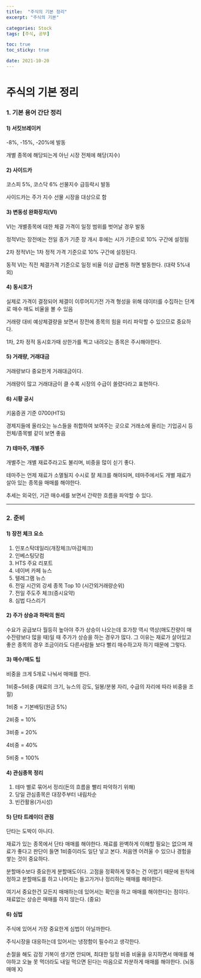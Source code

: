 ```yaml
---
title:  "주식의 기본 정리"
excerpt: "주식의 기본"

categories: Stock
tags: [주식, 공부]

toc: true
toc_sticky: true

date: 2021-10-20
---
```


# 주식의 기본 정리

### 1. 기본 용어 간단 정리

#### 1) 서킷브레이커

-8%, -15%, -20%에 발동

개별 종목에 해당되는게 아닌 시장 전체에 해당(지수)

#### 2) 사이드카

코스피 5%, 코스닥 6% 선물지수 급등락시 발동

사이드카는 주가 지수 선물 시장을 대상으로 함

#### 3) 변동성 완화장치(VI)

VI는 개별종목에 대한 체결 가격이 일정 범위를 벗어날 경우 발동

정적VI는 장전에는 전일 종가 기준 장 개시 후에는 시가 기준으로 10% 구간에 설정됨

2차 정적VI는 1차 정적 가격 기준으로 10% 구간에 설정된다.

동적 VI는 직전 체결가격 기준으로 일정 비율 이상 급변동 하면 발동한다. (대략 5%내외)

#### 4) 동시호가

실제로 가격이 결정되어 체결이 이루어지기전 가격 형성을 위해 데이터를 수집하는 단계로 매수 매도 비율을 볼 수 있음

거래량 대비 예상체결량을 보면서 장전에 종목의 힘을 미리 파악할 수 있으므로 중요하다.

1차, 2차 정적 동시호가때 상한가를 찍고 내려오는 종목은 주시해야한다.

#### 5) 거래량, 거래대금

거래량보다 중요한게 거래대금이다.

거래량이 많고 거래대금이 클 수록 시장의 수급이 쏠렸다라고 표현하다.

#### 6) 시황 공시

키움증권 기준 0700(HTS)

경제지들에 올라오는 뉴스들을 취합하여 보여주는 곳으로 거래소에 올리는 기업공시 등 전체/종목별 같이 보면 좋음

#### 7) 테마주, 개별주

개별주는 개별 재료주라고도 불리며, 비중을 많이 싣기 좋다.

테마주는 언제 재료가 소멸될지 수시로 잘 체크를 해야되며, 테마주에서도 개별 재료가 살아 있는 종목을 매매를 해야한다.

추세는 외국인, 기관 매수세를 보면서 간략한 흐름을 파악할 수 있다.

---

### 2. 준비

#### 1) 장전 체크 요소

1. 인포스탁데일리(개장체크/마감체크)
2. 인베스팅닷컴
3. HTS 주요 리포트
4. 네이버 카페 뉴스
5. 텔레그램 뉴스
6. 전일 시간외 강세 종목 Top 10 (시간외거래량순위)
7. 전일 주도주 체크(증시요약)
8. 심법 다스리기

#### 2) 주가 상승과 하락의 원리

수요가 공급보다 월등히 높아야 주가 상승이 나오는데 호가창 역시 역상(매도잔량이 매수잔량보다 많을 때)일 때 주가가 상승을 하는 경우가 많다. 그 이유는 재료가 살아있고 좋은 종목의 경우 조금이라도 다른사람들 보다 빨리 매수하고자 하기 때문에 그렇다.

#### 3) 매수/매도 팁

비중을 크게 5개로 나눠서 매매를 한다.

1비중~5비중 (재료의 크기, 뉴스의 강도, 일봉/분봉 자리, 수급의 자리에 따라 비중을 조절)

1비중 = 기본배팅(원금 5%)

2비중 = 10%

3비중 = 20%

4비중 = 40%

5비중 = 100%

#### 4) 관심종목 정리

1. 테마 별로 묶어서 정리(돈의 흐름을 빨리 파악하기 위해)
2. 당일 관심종목은 대장주부터 내림차순
3. 빈칸활용(가시성)

#### 5) 단타 트레이더 관점

단타는 도박이 아니다.

재료가 있는 종목에서 단타 매매를 해야한다. 재료를 완벽하게 이해할 필요는 없으며 재료가 좋다고 판단이 들면 1비중이라도 일단 넣고 본다. 처음엔 어려울 수 있으나 경험을 쌓는 것이 중요하다.

분할매수보다 중요한게 분할매도이다. 고점을 정확하게 맞추는 건 어렵기 때문에 원칙에 정하고 분할매도를 하고 나머지는 들고가거나 정리하는 매매를 해야한다.

여기서 중요한건 모든지 매매하는데 있어서는 확인을 하고 매매를 해야한다는 점이다. 재료없는 상승은 매매를 하지 않는다. (중요)

#### 6) 심법

주식에 있어서 가장 중요한게 심법이 아닐까한다.

주식시장을 대응하는데 있어서는 냉정함이 필수라고 생각한다.

손절을 해도 감정 기복이 생기면 안되며, 최대한 일정 비중 비율을 유지하면서 매매를 해야하고 오늘 못 먹더라도 내일 먹으면 된다는 마음으로 차분하게 매매를 해야한다. (뇌동매매 X)
